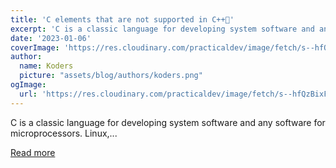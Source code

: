 ```yaml
---
title: 'C elements that are not supported in C++🚫'
excerpt: 'C is a classic language for developing system software and any software for microprocessors. Linux,...'
date: '2023-01-06'
coverImage: 'https://res.cloudinary.com/practicaldev/image/fetch/s--hfQzBixF--/c_imagga_scale,f_auto,fl_progressive,h_420,q_auto,w_1000/https://dev-to-uploads.s3.amazonaws.com/uploads/articles/fv0w1bgke78vu5yy9uc3.jpg'
author:
  name: Koders
  picture: "assets/blog/authors/koders.png"
ogImage:
  url: 'https://res.cloudinary.com/practicaldev/image/fetch/s--hfQzBixF--/c_imagga_scale,f_auto,fl_progressive,h_420,q_auto,w_1000/https://dev-to-uploads.s3.amazonaws.com/uploads/articles/fv0w1bgke78vu5yy9uc3.jpg'
---
```


C is a classic language for developing system software and any software for microprocessors. Linux,...

[Read more](https://dev.to/mariamarsh/c-elements-that-are-not-supported-in-c-4i6n)
